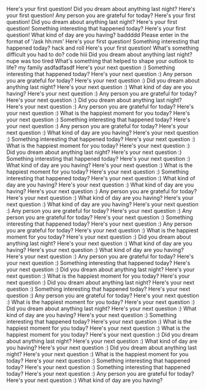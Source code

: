 Here's your first question!
Did you dream about anything last night?
Here's your first question!
Any person you are grateful for today?
Here's your first question!
Did you dream about anything last night?
Here's your first question!
Something interesting that happened today?
Here's your first question!
What kind of day are you having?
baddddd
Please enter in the format of '/ask hh:mm'
Here's your first question!
Something interesting that happened today?
hack and roll
Here's your first question!
What's something difficult you had to do?
code
hiii
Did you dream about anything last night?
nupe was too tired
What's something that helped to shape your outlook to life?
my family
asdfadfasdf
Here's your next question :)
Something interesting that happened today?
Here's your next question :)
Any person you are grateful for today?
Here's your next question :)
Did you dream about anything last night?
Here's your next question :)
What kind of day are you having?
Here's your next question :)
Any person you are grateful for today?
Here's your next question :)
Did you dream about anything last night?
Here's your next question :)
Any person you are grateful for today?
Here's your next question :)
What is the happiest moment for you today?
Here's your next question :)
Something interesting that happened today?
Here's your next question :)
Any person you are grateful for today?
Here's your next question :)
What kind of day are you having?
Here's your next question :)
Something interesting that happened today?
Here's your next question :)
What is the happiest moment for you today?
Here's your next question :)
Did you dream about anything last night?
Here's your next question :)
Something interesting that happened today?
Here's your next question :)
What kind of day are you having?
Here's your next question :)
What is the happiest moment for you today?
Here's your next question :)
Something interesting that happened today?
Here's your next question :)
What kind of day are you having?
Here's your next question :)
What kind of day are you having?
Here's your next question :)
Any person you are grateful for today?
Here's your next question :)
What kind of day are you having?
Here's your next question :)
What kind of day are you having?
Here's your next question :)
Any person you are grateful for today?
Here's your next question :)
Any person you are grateful for today?
Here's your next question :)
Something interesting that happened today?
Here's your next question :)
Any person you are grateful for today?
Here's your next question :)
What is the happiest moment for you today?
Here's your next question :)
Did you dream about anything last night?
Here's your next question :)
What kind of day are you having?
Here's your next question :)
What kind of day are you having?
Here's your next question :)
Any person you are grateful for today?
Here's your next question :)
Something interesting that happened today?
Here's your next question :)
Did you dream about anything last night?
Here's your next question :)
What is the happiest moment for you today?
Here's your next question :)
Did you dream about anything last night?
Here's your next question :)
Something interesting that happened today?
Here's your next question :)
Any person you are grateful for today?
Here's your next question :)
What is the happiest moment for you today?
Here's your next question :)
Did you dream about anything last night?
Here's your next question :)
What kind of day are you having?
Here's your next question :)
Something interesting that happened today?
Here's your next question :)
What is the happiest moment for you today?
Here's your next question :)
What is the happiest moment for you today?
Here's your next question :)
Did you dream about anything last night?
Here's your next question :)
What kind of day are you having?
Here's your next question :)
Did you dream about anything last night?
Here's your next question :)
What is the happiest moment for you today?
Here's your next question :)
Something interesting that happened today?
Here's your next question :)
Something interesting that happened today?
Here's your next question :)
Any person you are grateful for today?
Here's your next question :)
What kind of day are you having?